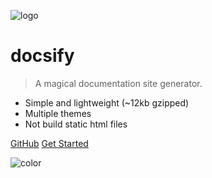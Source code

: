 ![logo](_media/icon.svg)

# docsify

> A magical documentation site generator.

* Simple and lightweight (~12kb gzipped)
* Multiple themes
* Not build static html files

[GitHub]()
[Get Started](#quick-start)


<!-- 背景色 -->

![color](#f0f0f0)